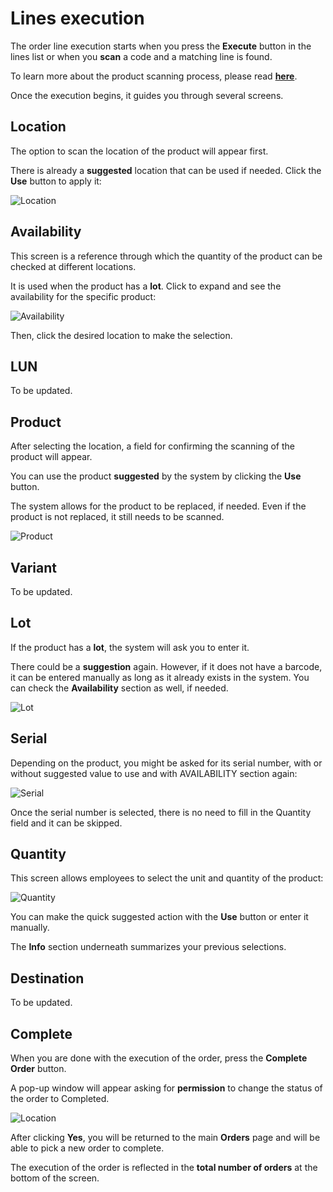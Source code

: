 # Lines execution

The order line execution starts when you press the **Execute** button in the lines list or when you **scan** a code and a matching line is found.

To learn more about the product scanning process, please read **[here](https://docs.erp.net/tech/modules/logistics/wms/wms-worker/orders/scanning.html)**.

Once the execution begins, it guides you through several screens.

## Location

The option to scan the location of the product will appear first. 

There is already a **suggested** location that can be used if needed. Click the <b>Use</b> button to apply it:

![Location](pictures/order-location.png)

## Availability

This screen is a reference through which the quantity of the product can be checked at different locations. 

It is used when the product has a **lot**. Click to expand and see the availability for the specific product:

![Availability](pictures/order-availability.png)

Then, click the desired location to make the selection.

## LUN

To be updated.

## Product

After selecting the location, a field for confirming the scanning of the product will appear. 

You can use the product **suggested** by the system by clicking the <b>Use</b> button. 

The system allows for the product to be replaced, if needed. Even if the product is not replaced, it still needs to be scanned.

![Product](pictures/order-product.png)

## Variant

To be updated.

## Lot

If the product has a **lot**, the system will ask you to enter it. 

There could be a **suggestion** again. However, if it does not have a barcode, it can be entered manually as long as it already exists in the system. You can check the **Availability** section as well, if needed.

![Lot](pictures/order-lot.png)

## Serial

Depending on the product, you might be asked for its serial number, with or without suggested value to use and with AVAILABILITY section again:

![Serial](pictures/order-serial.png)

Once the serial number is selected, there is no need to fill in the Quantity field and it can be skipped.

## Quantity

This screen allows employees to select the unit and quantity of the product:

![Quantity](pictures/order-quantity.png)

You can make the quick suggested action with the <b>Use</b> button or enter it manually. 

The <b>Info</b> section underneath summarizes your previous selections.

## Destination

To be updated.

## Complete

When you are done with the execution of the order, press the <b>Complete Order</b> button.

A pop-up window will appear asking for **permission** to change the status of the order to Completed.

![Location](pictures/order-complete.png)

After clicking **Yes**, you will be returned to the main **Orders** page and will be able to pick a new order to complete.

The execution of the order is reflected in the **total number of orders** at the bottom of the screen.
